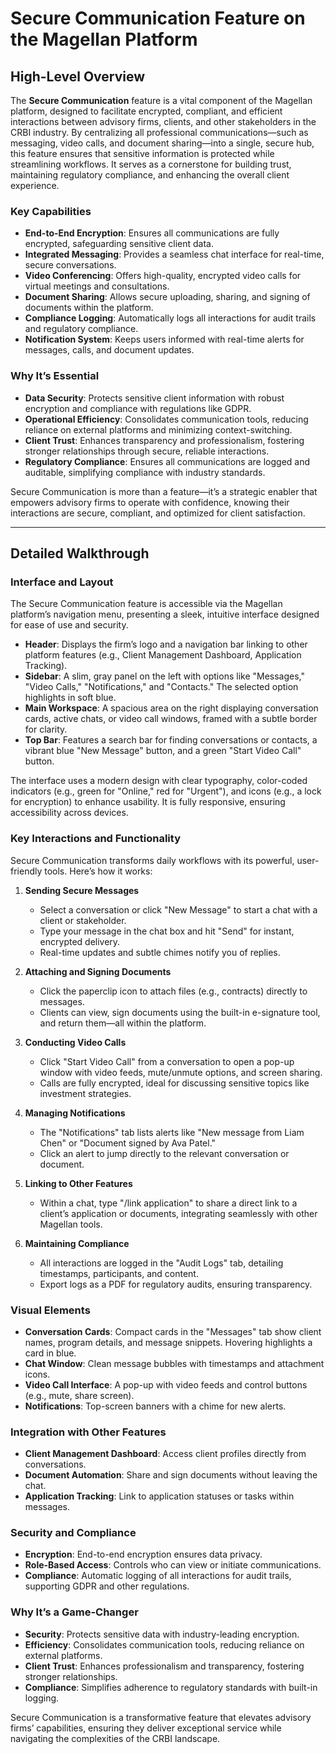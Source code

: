 # Secure Communication Feature on the Magellan Platform

## High-Level Overview

The **Secure Communication** feature is a vital component of the Magellan platform, designed to facilitate encrypted, compliant, and efficient interactions between advisory firms, clients, and other stakeholders in the CRBI industry. By centralizing all professional communications—such as messaging, video calls, and document sharing—into a single, secure hub, this feature ensures that sensitive information is protected while streamlining workflows. It serves as a cornerstone for building trust, maintaining regulatory compliance, and enhancing the overall client experience.

### Key Capabilities
- **End-to-End Encryption**: Ensures all communications are fully encrypted, safeguarding sensitive client data.
- **Integrated Messaging**: Provides a seamless chat interface for real-time, secure conversations.
- **Video Conferencing**: Offers high-quality, encrypted video calls for virtual meetings and consultations.
- **Document Sharing**: Allows secure uploading, sharing, and signing of documents within the platform.
- **Compliance Logging**: Automatically logs all interactions for audit trails and regulatory compliance.
- **Notification System**: Keeps users informed with real-time alerts for messages, calls, and document updates.

### Why It’s Essential
- **Data Security**: Protects sensitive client information with robust encryption and compliance with regulations like GDPR.
- **Operational Efficiency**: Consolidates communication tools, reducing reliance on external platforms and minimizing context-switching.
- **Client Trust**: Enhances transparency and professionalism, fostering stronger relationships through secure, reliable interactions.
- **Regulatory Compliance**: Ensures all communications are logged and auditable, simplifying compliance with industry standards.

Secure Communication is more than a feature—it’s a strategic enabler that empowers advisory firms to operate with confidence, knowing their interactions are secure, compliant, and optimized for client satisfaction.

---

## Detailed Walkthrough

### Interface and Layout
The Secure Communication feature is accessible via the Magellan platform’s navigation menu, presenting a sleek, intuitive interface designed for ease of use and security.

- **Header**: Displays the firm’s logo and a navigation bar linking to other platform features (e.g., Client Management Dashboard, Application Tracking).
- **Sidebar**: A slim, gray panel on the left with options like "Messages," "Video Calls," "Notifications," and "Contacts." The selected option highlights in soft blue.
- **Main Workspace**: A spacious area on the right displaying conversation cards, active chats, or video call windows, framed with a subtle border for clarity.
- **Top Bar**: Features a search bar for finding conversations or contacts, a vibrant blue "New Message" button, and a green "Start Video Call" button.

The interface uses a modern design with clear typography, color-coded indicators (e.g., green for "Online," red for "Urgent"), and icons (e.g., a lock for encryption) to enhance usability. It is fully responsive, ensuring accessibility across devices.

### Key Interactions and Functionality
Secure Communication transforms daily workflows with its powerful, user-friendly tools. Here’s how it works:

1. **Sending Secure Messages**  
   - Select a conversation or click "New Message" to start a chat with a client or stakeholder.
   - Type your message in the chat box and hit "Send" for instant, encrypted delivery.
   - Real-time updates and subtle chimes notify you of replies.

2. **Attaching and Signing Documents**  
   - Click the paperclip icon to attach files (e.g., contracts) directly to messages.
   - Clients can view, sign documents using the built-in e-signature tool, and return them—all within the platform.

3. **Conducting Video Calls**  
   - Click "Start Video Call" from a conversation to open a pop-up window with video feeds, mute/unmute options, and screen sharing.
   - Calls are fully encrypted, ideal for discussing sensitive topics like investment strategies.

4. **Managing Notifications**  
   - The "Notifications" tab lists alerts like "New message from Liam Chen" or "Document signed by Ava Patel."
   - Click an alert to jump directly to the relevant conversation or document.

5. **Linking to Other Features**  
   - Within a chat, type "/link application" to share a direct link to a client’s application or documents, integrating seamlessly with other Magellan tools.

6. **Maintaining Compliance**  
   - All interactions are logged in the "Audit Logs" tab, detailing timestamps, participants, and content.
   - Export logs as a PDF for regulatory audits, ensuring transparency.

### Visual Elements
- **Conversation Cards**: Compact cards in the "Messages" tab show client names, program details, and message snippets. Hovering highlights a card in blue.
- **Chat Window**: Clean message bubbles with timestamps and attachment icons.
- **Video Call Interface**: A pop-up with video feeds and control buttons (e.g., mute, share screen).
- **Notifications**: Top-screen banners with a chime for new alerts.

### Integration with Other Features
- **Client Management Dashboard**: Access client profiles directly from conversations.
- **Document Automation**: Share and sign documents without leaving the chat.
- **Application Tracking**: Link to application statuses or tasks within messages.

### Security and Compliance
- **Encryption**: End-to-end encryption ensures data privacy.
- **Role-Based Access**: Controls who can view or initiate communications.
- **Compliance**: Automatic logging of all interactions for audit trails, supporting GDPR and other regulations.

### Why It’s a Game-Changer
- **Security**: Protects sensitive data with industry-leading encryption.
- **Efficiency**: Consolidates communication tools, reducing reliance on external platforms.
- **Client Trust**: Enhances professionalism and transparency, fostering stronger relationships.
- **Compliance**: Simplifies adherence to regulatory standards with built-in logging.

Secure Communication is a transformative feature that elevates advisory firms’ capabilities, ensuring they deliver exceptional service while navigating the complexities of the CRBI landscape.